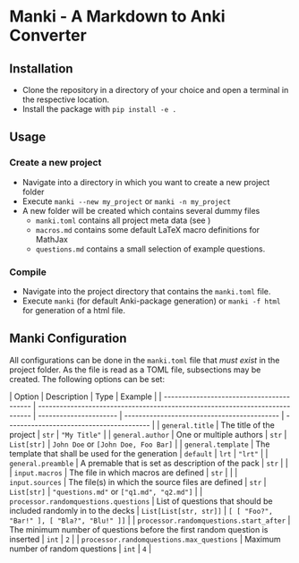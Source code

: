 # Manki - A Markdown to Anki Converter

## Installation

- Clone the repository in a directory of your choice and open a terminal in the respective location.
- Install the package with `pip install -e .`

## Usage

### Create a new project

- Navigate into a directory in which you want to create a new project folder
- Execute `manki --new my_project` or `manki -n my_project`
- A new folder will be created which contains several dummy files
  - `manki.toml` contains all project meta data (see )
  - `macros.md` contains some default LaTeX macro definitions for MathJax
  - `questions.md` contains a small selection of example questions.

### Compile

- Navigate into the project directory that contains the `manki.toml` file.
- Execute `manki` (for default Anki-package generation) or `manki -f html` for generation of a html file.

## Manki Configuration

All configurations can be done in the `manki.toml` file that _must exist_ in the project folder.
As the file is read as a TOML file, subsections may be created.
The following options can be set:

| Option                                    | Description                                                                  | Type                   | Example                                     |
| ----------------------------------------- | ---------------------------------------------------------------------------- | ---------------------- | ------------------------------------------- | ---------------------------------------- |
| `general.title`                           | The title of the project                                                     | `str`                  | `"My Title"`                                |
| `general.author`                          | One or multiple authors                                                      | `str`                  | `List[str]`                                 | `John Doe` or `[John Doe, Foo Bar]`      |
| `general.template`                        | The template that shall be used for the generation                           | `default`              | `lrt`                                       | `"lrt"`                                  |
| `general.preamble`                        | A premable that is set as description of the pack                            | `str`                  |                                             |
| `input.macros`                            | The file in which macros are defined                                         | `str`                  |                                             |
| `input.sources`                           | The file(s) in which the source files are defined                            | `str`                  | `List[str]`                                 | `"questions.md"` or `["q1.md", "q2.md"]` |
| `processor.randomquestions.questions`     | List of questions that should be included randomly in to the decks           | `List[List[str, str]]` | `[ [ "Foo?", "Bar!" ], [ "Bla?", "Blu!" ]]` |
| `processor.randomquestions.start_after`   | The minimum number of questions before the first random question is inserted | `int`                  | `2`                                         |
| `processor.randomquestions.max_questions` | Maximum number of random questions                                           | `int`                  | `4`                                         |

